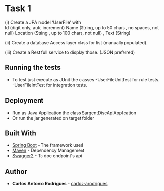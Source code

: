# Task 1

(i) Create a JPA model  ‘UserFile’ with  
Id  (digit only, auto increment)
Name  (String, up to 50 chars , no spaces, not null)
Location  (String , up to 100 chars, not null) ,
Text  (String)

(ii) Create a database Access layer class for list (manually populated).

(iii) Create a Rest full service to display those. (JSON preferred)

## Running the tests

* To test just execute as JUnit the classes 
-UserFileUnitTest for rule tests.
-UserFileIntTest for integration tests.

## Deployment

* Run as Java Application the class SargentDiscApiApplication
* Or run the jar generated on target folder

## Built With

* [Spring Boot](https://spring.io/docs) - The framework used
* [Maven](https://maven.apache.org/) - Dependency Management
* [Swagger2](https://swagger.io/docs/) - To doc endpoint's api

## Author

* **Carlos Antonio Rodrigues** - [carlos-arodrigues](https://github.com/carlos-arodrigues)


